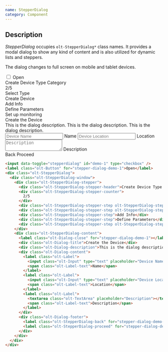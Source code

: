 ```yaml
---
name: StepperDialog
category: Component
---
```


## Description

*StepperDialog* occupies `olt-StepperDialog*` class names. It provides a modal dialog to show any kind of content and is also utilized for dynamic lists and steppers.

The dialog changes to full screen on mobile and tablet devices.

<div class="olt-Card olt-u-padding24">
  <div class="olt-u-marginAuto">
    <input data-toggle="stepperdialog" id="demo-1" type="checkbox" />
    <label class="olt-Button" for="stepper-dialog-demo-1">Open</label>
    <div class="olt-StepperDialog">
      <div class="olt-StepperDialog-window">
        <div class="olt-StepperDialog-stepper">
          <div class="olt-StepperDialog-stepper-header">Create Device Type Category</div>
          <div class="olt-StepperDialog-stepper-counter">
            2/5
          </div>
          <div class="olt-StepperDialog-stepper-step olt-StepperDialog-stepper-step--done">Select Type</div>
          <div class="olt-StepperDialog-stepper-step olt-StepperDialog-stepper-step--current">Create Device</div>
          <div class="olt-StepperDialog-stepper-step">Add Info</div>
          <div class="olt-StepperDialog-stepper-step">Define Parameters</div>
          <div class="olt-StepperDialog-stepper-step olt-StepperDialog-stepper-step--last">Set up monitoring</div>
        </div>
        <div class="olt-StepperDialog-content">
          <label class="olt-Dialog-close" for="stepper-dialog-demo-1"></label>
          <div class="olt-Dialog-title">Create the Device</div>
          <div class="olt-Dialog-description">This is the dialog description. This is the dialog description. This is the dialog description.</div>
          <div class="olt-Dialog-content">
            <label class="olt-Label">
              <input class="olt-Input" type="text" placeholder="Device Name" />
              <span class="olt-Label-text">Name</span>
            </label>
            <label class="olt-Label">
              <input class="olt-Input" type="text" placeholder="Device Location" />
              <span class="olt-Label-text">Location</span>
            </label>
            <label class="olt-Label">
              <textarea class="olt-TextArea" placeholder="Description"></textarea>
              <span class="olt-Label-text">Description</span>
            </label>
          </div>
          <div class="olt-Dialog-footer">
            <label class="olt-StepperDialog-back" for="stepper-dialog-demo-1">Back</label>
            <label class="olt-StepperDialog-proceed" for="stepper-dialog-demo-1">Proceed</label>
          </div>
        </div>
      </div>
    </div>
  </div>
</div>

```html
<input data-toggle="stepperdialog" id="demo-1" type="checkbox" />
<label class="olt-Button" for="stepper-dialog-demo-1">Open</label>
<div class="olt-StepperDialog">
  <div class="olt-StepperDialog-window">
    <div class="olt-StepperDialog-stepper">
      <div class="olt-StepperDialog-stepper-header">Create Device Type Category</div>
      <div class="olt-StepperDialog-stepper-counter">
        2/5
      </div>
      <div class="olt-StepperDialog-stepper-step olt-StepperDialog-stepper-step--done">Select Type</div>
      <div class="olt-StepperDialog-stepper-step olt-StepperDialog-stepper-step--current">Create Device</div>
      <div class="olt-StepperDialog-stepper-step">Add Info</div>
      <div class="olt-StepperDialog-stepper-step">Define Parameters</div>
      <div class="olt-StepperDialog-stepper-step olt-StepperDialog-stepper-step--last">Set up monitoring</div>
    </div>
    <div class="olt-StepperDialog-content">
      <label class="olt-Dialog-close" for="stepper-dialog-demo-1"></label>
      <div class="olt-Dialog-title">Create the Device</div>
      <div class="olt-Dialog-description">This is the dialog description. This is the dialog description. This is the dialog description.</div>
      <div class="olt-Dialog-content">
        <label class="olt-Label">
          <input class="olt-Input" type="text" placeholder="Device Name" />
          <span class="olt-Label-text">Name</span>
        </label>
        <label class="olt-Label">
          <input class="olt-Input" type="text" placeholder="Device Location" />
          <span class="olt-Label-text">Location</span>
        </label>
        <label class="olt-Label">
          <textarea class="olt-TextArea" placeholder="Description"></textarea>
          <span class="olt-Label-text">Description</span>
        </label>
      </div>
      <div class="olt-Dialog-footer">
        <label class="olt-StepperDialog-back" for="stepper-dialog-demo-1">Back</label>
        <label class="olt-StepperDialog-proceed" for="stepper-dialog-demo-1">Proceed</label>
      </div>
    </div>
  </div>
</div>
```
